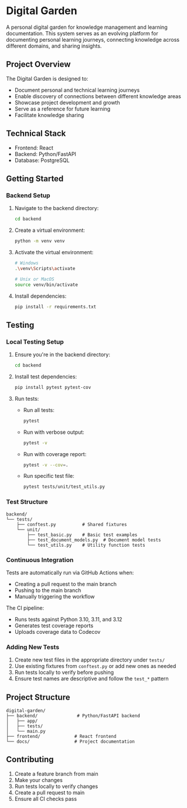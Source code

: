 # Digital Garden

A personal digital garden for knowledge management and learning documentation. This system serves as an evolving platform for documenting personal learning journeys, connecting knowledge across different domains, and sharing insights.

## Project Overview

The Digital Garden is designed to:
- Document personal and technical learning journeys
- Enable discovery of connections between different knowledge areas
- Showcase project development and growth
- Serve as a reference for future learning
- Facilitate knowledge sharing

## Technical Stack

- Frontend: React
- Backend: Python/FastAPI
- Database: PostgreSQL

## Getting Started

### Backend Setup

1. Navigate to the backend directory:
   ```bash
   cd backend
   ```

2. Create a virtual environment:
   ```bash
   python -m venv venv
   ```

3. Activate the virtual environment:
   ```bash
   # Windows
   .\venv\Scripts\activate
   
   # Unix or MacOS
   source venv/bin/activate
   ```

4. Install dependencies:
   ```bash
   pip install -r requirements.txt
   ```

## Testing

### Local Testing Setup

1. Ensure you're in the backend directory:
   ```bash
   cd backend
   ```

2. Install test dependencies:
   ```bash
   pip install pytest pytest-cov
   ```

3. Run tests:
   - Run all tests:
     ```bash
     pytest
     ```
   - Run with verbose output:
     ```bash
     pytest -v
     ```
   - Run with coverage report:
     ```bash
     pytest -v --cov=.
     ```
   - Run specific test file:
     ```bash
     pytest tests/unit/test_utils.py
     ```

### Test Structure
```
backend/
└── tests/
    ├── conftest.py          # Shared fixtures
    └── unit/
        ├── test_basic.py    # Basic test examples
        ├── test_document_models.py  # Document model tests
        └── test_utils.py    # Utility function tests
```

### Continuous Integration

Tests are automatically run via GitHub Actions when:
- Creating a pull request to the main branch
- Pushing to the main branch
- Manually triggering the workflow

The CI pipeline:
- Runs tests against Python 3.10, 3.11, and 3.12
- Generates test coverage reports
- Uploads coverage data to Codecov

### Adding New Tests

1. Create new test files in the appropriate directory under `tests/`
2. Use existing fixtures from `conftest.py` or add new ones as needed
3. Run tests locally to verify before pushing
4. Ensure test names are descriptive and follow the `test_*` pattern

## Project Structure

```
digital-garden/
├── backend/               # Python/FastAPI backend
│   ├── app/
│   ├── tests/
│   └── main.py
├── frontend/             # React frontend
└── docs/                 # Project documentation
```

## Contributing

1. Create a feature branch from main
2. Make your changes
3. Run tests locally to verify changes
4. Create a pull request to main
5. Ensure all CI checks pass